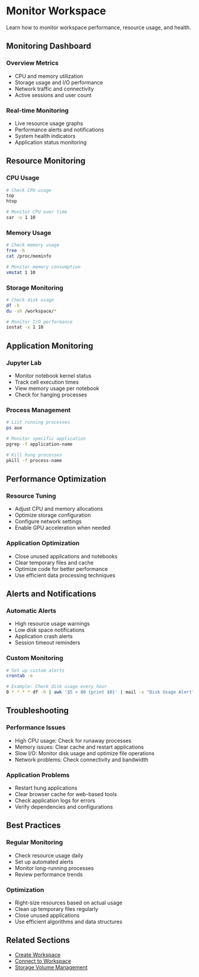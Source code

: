 # Monitor Workspace

Learn how to monitor workspace performance, resource usage, and health.

## Monitoring Dashboard

### Overview Metrics
- CPU and memory utilization
- Storage usage and I/O performance
- Network traffic and connectivity
- Active sessions and user count

### Real-time Monitoring
- Live resource usage graphs
- Performance alerts and notifications
- System health indicators
- Application status monitoring

## Resource Monitoring

### CPU Usage
```bash
# Check CPU usage
top
htop

# Monitor CPU over time
sar -u 1 10
```

### Memory Usage
```bash
# Check memory usage
free -h
cat /proc/meminfo

# Monitor memory consumption
vmstat 1 10
```

### Storage Monitoring
```bash
# Check disk usage
df -h
du -sh /workspace/*

# Monitor I/O performance
iostat -x 1 10
```

## Application Monitoring

### Jupyter Lab
- Monitor notebook kernel status
- Track cell execution times
- View memory usage per notebook
- Check for hanging processes

### Process Management
```bash
# List running processes
ps aux

# Monitor specific application
pgrep -f application-name

# Kill hung processes
pkill -f process-name
```

## Performance Optimization

### Resource Tuning
- Adjust CPU and memory allocations
- Optimize storage configuration
- Configure network settings
- Enable GPU acceleration when needed

### Application Optimization
- Close unused applications and notebooks
- Clear temporary files and cache
- Optimize code for better performance
- Use efficient data processing techniques

## Alerts and Notifications

### Automatic Alerts
- High resource usage warnings
- Low disk space notifications
- Application crash alerts
- Session timeout reminders

### Custom Monitoring
```bash
# Set up custom alerts
crontab -e

# Example: Check disk usage every hour
0 * * * * df -h | awk '$5 > 80 {print $0}' | mail -s "Disk Usage Alert" user@example.com
```

## Troubleshooting

### Performance Issues
- High CPU usage: Check for runaway processes
- Memory issues: Clear cache and restart applications
- Slow I/O: Monitor disk usage and optimize file operations
- Network problems: Check connectivity and bandwidth

### Application Problems
- Restart hung applications
- Clear browser cache for web-based tools
- Check application logs for errors
- Verify dependencies and configurations

## Best Practices

### Regular Monitoring
- Check resource usage daily
- Set up automated alerts
- Monitor long-running processes
- Review performance trends

### Optimization
- Right-size resources based on actual usage
- Clean up temporary files regularly
- Close unused applications
- Use efficient algorithms and data structures

## Related Sections

- [Create Workspace](create-workspace.md)
- [Connect to Workspace](connect-to-workspace.md)
- [Storage Volume Management](../storage-volume-management.md)
